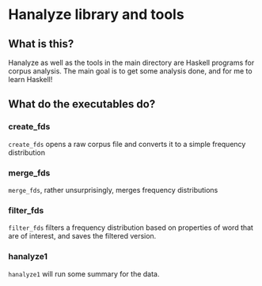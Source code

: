 Hanalyze library and tools
==========================

## What is this?

Hanalyze as well as the tools in the main directory are Haskell programs for corpus analysis. The main goal is to get some analysis done, and for me to learn Haskell!

## What do the executables do?

### create_fds

`create_fds` opens a raw corpus file and converts it to a simple frequency distribution

### merge_fds

`merge_fds`, rather unsurprisingly, merges frequency distributions

### filter_fds

`filter_fds` filters a frequency distribution based on properties of word that are of interest, and saves the filtered version.

### hanalyze1

`hanalyze1` will run some summary for the data.
